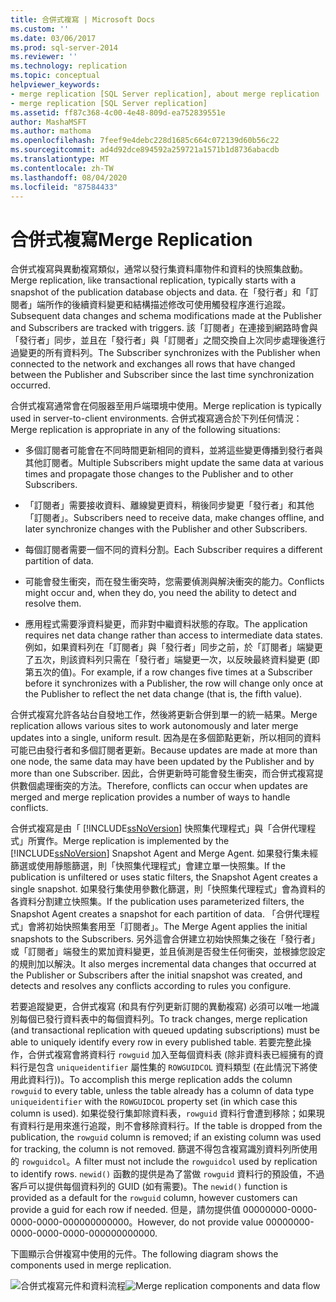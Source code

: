```yaml
---
title: 合併式複寫 | Microsoft Docs
ms.custom: ''
ms.date: 03/06/2017
ms.prod: sql-server-2014
ms.reviewer: ''
ms.technology: replication
ms.topic: conceptual
helpviewer_keywords:
- merge replication [SQL Server replication], about merge replication
- merge replication [SQL Server replication]
ms.assetid: ff87c368-4c00-4e48-809d-ea752839551e
author: MashaMSFT
ms.author: mathoma
ms.openlocfilehash: 7feef9e4debc228d1685c664c072139d60b56c22
ms.sourcegitcommit: ad4d92dce894592a259721a1571b1d8736abacdb
ms.translationtype: MT
ms.contentlocale: zh-TW
ms.lasthandoff: 08/04/2020
ms.locfileid: "87584433"
---
```

# <a name="merge-replication"></a><span data-ttu-id="b861d-102">合併式複寫</span><span class="sxs-lookup"><span data-stu-id="b861d-102">Merge Replication</span></span>
  <span data-ttu-id="b861d-103">合併式複寫與異動複寫類似，通常以發行集資料庫物件和資料的快照集啟動。</span><span class="sxs-lookup"><span data-stu-id="b861d-103">Merge replication, like transactional replication, typically starts with a snapshot of the publication database objects and data.</span></span> <span data-ttu-id="b861d-104">在「發行者」和「訂閱者」端所作的後續資料變更和結構描述修改可使用觸發程序進行追蹤。</span><span class="sxs-lookup"><span data-stu-id="b861d-104">Subsequent data changes and schema modifications made at the Publisher and Subscribers are tracked with triggers.</span></span> <span data-ttu-id="b861d-105">該「訂閱者」在連接到網路時會與「發行者」同步，並且在「發行者」與「訂閱者」之間交換自上次同步處理後進行過變更的所有資料列。</span><span class="sxs-lookup"><span data-stu-id="b861d-105">The Subscriber synchronizes with the Publisher when connected to the network and exchanges all rows that have changed between the Publisher and Subscriber since the last time synchronization occurred.</span></span>

 <span data-ttu-id="b861d-106">合併式複寫通常會在伺服器至用戶端環境中使用。</span><span class="sxs-lookup"><span data-stu-id="b861d-106">Merge replication is typically used in server-to-client environments.</span></span> <span data-ttu-id="b861d-107">合併式複寫適合於下列任何情況：</span><span class="sxs-lookup"><span data-stu-id="b861d-107">Merge replication is appropriate in any of the following situations:</span></span>

-   <span data-ttu-id="b861d-108">多個訂閱者可能會在不同時間更新相同的資料，並將這些變更傳播到發行者與其他訂閱者。</span><span class="sxs-lookup"><span data-stu-id="b861d-108">Multiple Subscribers might update the same data at various times and propagate those changes to the Publisher and to other Subscribers.</span></span>

-   <span data-ttu-id="b861d-109">「訂閱者」需要接收資料、離線變更資料，稍後同步變更「發行者」和其他「訂閱者」。</span><span class="sxs-lookup"><span data-stu-id="b861d-109">Subscribers need to receive data, make changes offline, and later synchronize changes with the Publisher and other Subscribers.</span></span>

-   <span data-ttu-id="b861d-110">每個訂閱者需要一個不同的資料分割。</span><span class="sxs-lookup"><span data-stu-id="b861d-110">Each Subscriber requires a different partition of data.</span></span>

-   <span data-ttu-id="b861d-111">可能會發生衝突，而在發生衝突時，您需要偵測與解決衝突的能力。</span><span class="sxs-lookup"><span data-stu-id="b861d-111">Conflicts might occur and, when they do, you need the ability to detect and resolve them.</span></span>

-   <span data-ttu-id="b861d-112">應用程式需要淨資料變更，而非對中繼資料狀態的存取。</span><span class="sxs-lookup"><span data-stu-id="b861d-112">The application requires net data change rather than access to intermediate data states.</span></span> <span data-ttu-id="b861d-113">例如，如果資料列在「訂閱者」與「發行者」同步之前，於「訂閱者」端變更了五次，則該資料列只需在「發行者」端變更一次，以反映最終資料變更 (即第五次的值)。</span><span class="sxs-lookup"><span data-stu-id="b861d-113">For example, if a row changes five times at a Subscriber before it synchronizes with a Publisher, the row will change only once at the Publisher to reflect the net data change (that is, the fifth value).</span></span>

 <span data-ttu-id="b861d-114">合併式複寫允許各站台自發地工作，然後將更新合併到單一的統一結果。</span><span class="sxs-lookup"><span data-stu-id="b861d-114">Merge replication allows various sites to work autonomously and later merge updates into a single, uniform result.</span></span> <span data-ttu-id="b861d-115">因為是在多個節點更新，所以相同的資料可能已由發行者和多個訂閱者更新。</span><span class="sxs-lookup"><span data-stu-id="b861d-115">Because updates are made at more than one node, the same data may have been updated by the Publisher and by more than one Subscriber.</span></span> <span data-ttu-id="b861d-116">因此，合併更新時可能會發生衝突，而合併式複寫提供數個處理衝突的方法。</span><span class="sxs-lookup"><span data-stu-id="b861d-116">Therefore, conflicts can occur when updates are merged and merge replication provides a number of ways to handle conflicts.</span></span>

 <span data-ttu-id="b861d-117">合併式複寫是由「 [!INCLUDE[ssNoVersion](../../../includes/ssnoversion-md.md)] 快照集代理程式」與「合併代理程式」所實作。</span><span class="sxs-lookup"><span data-stu-id="b861d-117">Merge replication is implemented by the [!INCLUDE[ssNoVersion](../../../includes/ssnoversion-md.md)] Snapshot Agent and Merge Agent.</span></span> <span data-ttu-id="b861d-118">如果發行集未經篩選或使用靜態篩選，則「快照集代理程式」會建立單一快照集。</span><span class="sxs-lookup"><span data-stu-id="b861d-118">If the publication is unfiltered or uses static filters, the Snapshot Agent creates a single snapshot.</span></span> <span data-ttu-id="b861d-119">如果發行集使用參數化篩選，則「快照集代理程式」會為資料的各資料分割建立快照集。</span><span class="sxs-lookup"><span data-stu-id="b861d-119">If the publication uses parameterized filters, the Snapshot Agent creates a snapshot for each partition of data.</span></span> <span data-ttu-id="b861d-120">「合併代理程式」會將初始快照集套用至「訂閱者」。</span><span class="sxs-lookup"><span data-stu-id="b861d-120">The Merge Agent applies the initial snapshots to the Subscribers.</span></span> <span data-ttu-id="b861d-121">另外這會合併建立初始快照集之後在「發行者」或「訂閱者」端發生的累加資料變更，並且偵測是否發生任何衝突，並根據您設定的規則加以解決。</span><span class="sxs-lookup"><span data-stu-id="b861d-121">It also merges incremental data changes that occurred at the Publisher or Subscribers after the initial snapshot was created, and detects and resolves any conflicts according to rules you configure.</span></span>

 <span data-ttu-id="b861d-122">若要追蹤變更，合併式複寫 (和具有佇列更新訂閱的異動複寫) 必須可以唯一地識別每個已發行資料表中的每個資料列。</span><span class="sxs-lookup"><span data-stu-id="b861d-122">To track changes, merge replication (and transactional replication with queued updating subscriptions) must be able to uniquely identify every row in every published table.</span></span> <span data-ttu-id="b861d-123">若要完整此操作，合併式複寫會將資料行 `rowguid` 加入至每個資料表 (除非資料表已經擁有的資料行是包含 `uniqueidentifier` 屬性集的 `ROWGUIDCOL` 資料類型 (在此情況下將使用此資料行))。</span><span class="sxs-lookup"><span data-stu-id="b861d-123">To accomplish this merge replication adds the column `rowguid` to every table, unless the table already has a column of data type `uniqueidentifier` with the `ROWGUIDCOL` property set (in which case this column is used).</span></span> <span data-ttu-id="b861d-124">如果從發行集卸除資料表，`rowguid` 資料行會遭到移除；如果現有資料行是用來進行追蹤，則不會移除資料行。</span><span class="sxs-lookup"><span data-stu-id="b861d-124">If the table is dropped from the publication, the `rowguid` column is removed; if an existing column was used for tracking, the column is not removed.</span></span> <span data-ttu-id="b861d-125">篩選不得包含複寫識別資料列所使用的 `rowguidcol`。</span><span class="sxs-lookup"><span data-stu-id="b861d-125">A filter must not include the `rowguidcol` used by replication to identify rows.</span></span> <span data-ttu-id="b861d-126">`newid()` 函數的提供是為了當做 `rowguid` 資料行的預設值，不過客戶可以提供每個資料列的 GUID (如有需要)。</span><span class="sxs-lookup"><span data-stu-id="b861d-126">The `newid()` function is provided as a default for the `rowguid` column, however customers can provide a guid for each row if needed.</span></span> <span data-ttu-id="b861d-127">但是，請勿提供值 00000000-0000-0000-0000-000000000000。</span><span class="sxs-lookup"><span data-stu-id="b861d-127">However, do not provide value 00000000-0000-0000-0000-000000000000.</span></span>

 <span data-ttu-id="b861d-128">下圖顯示合併複寫中使用的元件。</span><span class="sxs-lookup"><span data-stu-id="b861d-128">The following diagram shows the components used in merge replication.</span></span>

 <span data-ttu-id="b861d-129">![合併式複寫元件和資料流程](../media/merge.gif "合併式複寫元件和資料流程")</span><span class="sxs-lookup"><span data-stu-id="b861d-129">![Merge replication components and data flow](../media/merge.gif "Merge replication components and data flow")</span></span>


